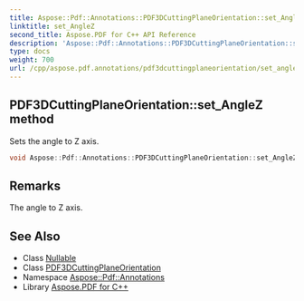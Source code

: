 ```yaml
---
title: Aspose::Pdf::Annotations::PDF3DCuttingPlaneOrientation::set_AngleZ method
linktitle: set_AngleZ
second_title: Aspose.PDF for C++ API Reference
description: 'Aspose::Pdf::Annotations::PDF3DCuttingPlaneOrientation::set_AngleZ method. Sets the angle to Z axis in C++.'
type: docs
weight: 700
url: /cpp/aspose.pdf.annotations/pdf3dcuttingplaneorientation/set_anglez/
---
```

## PDF3DCuttingPlaneOrientation::set_AngleZ method


Sets the angle to Z axis.

```cpp
void Aspose::Pdf::Annotations::PDF3DCuttingPlaneOrientation::set_AngleZ(System::Nullable<double> value)
```

## Remarks


The angle to Z axis.
## See Also

* Class [Nullable](../../../system/nullable/)
* Class [PDF3DCuttingPlaneOrientation](../)
* Namespace [Aspose::Pdf::Annotations](../../)
* Library [Aspose.PDF for C++](../../../)

